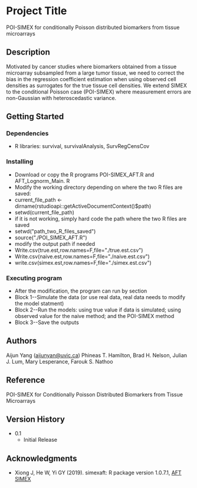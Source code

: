 # Project Title

POI-SIMEX for conditionally Poisson distributed biomarkers from tissue microarrays

## Description
Motivated by cancer studies where biomarkers obtained from a tissue microarray subsampled from a large tumor tissue, we need to correct the bias in the regression coefficient estimation when using observed cell densities as surrogates for the true tissue cell densities. We extend SIMEX to the conditional Poisson case (POI-SIMEX) where measurement errors are non-Gaussian with heteroscedastic variance.

## Getting Started

### Dependencies

* R libraries: survival, survivalAnalysis, SurvRegCensCov
  
### Installing

*  Download or copy the R programs  POI-SIMEX_AFT.R and AFT_Lognorm_Main. R
*  Modify the working directory depending on where the two R files are saved:
* current_file_path <- dirname(rstudioapi::getActiveDocumentContext()$path)
* setwd(current_file_path)
* if it is not working, simply hard code the path where the two R files are saved
* setwd("path_two_R_files_saved")
* source("./POI_SIMEX_AFT.R")
* modify the output path if needed
* Write.csv(true.est,row.names=F,file="./true.est.csv")
* Write.csv(naive.est,row.names=F,file="./naive.est.csv")
* write.csv(simex.est,row.names=F,file="./simex.est.csv")

### Executing program

* After the modification, the program can run by section
* Block 1--Simulate the data (or use real data, real data needs to modify the model statment)
* Block 2--Run the models: using true value if data is simulated; using observed value for the naive method; and the POI-SIMEX method
* Block 3--Save the outputs

## Authors

Aijun Yang (aijunyan@uvic.ca)
Phineas T. Hamilton, Brad H. Nelson, Julian J. Lum, Mary Lesperance, Farouk S. Nathoo
## Reference
POI-SIMEX for Conditionally Poisson Distributed Biomarkers from Tissue Microarrays
## Version History

* 0.1
    * Initial Release

## Acknowledgments

* Xiong J, He W, Yi GY (2019). simexaft: R package version 1.0.7.1, [AFT SIMEX]( https://CRAN.R-project.org/package=simexaft)

